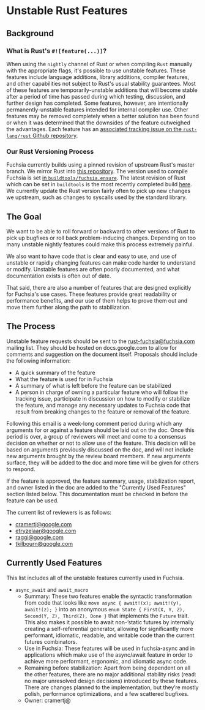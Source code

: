 # Unstable Rust Features

## Background

### What is Rust's `#![feature(...)]`?

When using the `nightly` channel of Rust or when compiling `Rust` manually with the
appropriate flags, it's possible to use unstable features. These features include
language additions, library additions, compiler features, and other capabilities
not subject to Rust's usual stability guarantees. Most of these features are
temporarily-unstable additions that will become stable after a period of time has
passed during which testing, discussion, and further design has completed. Some
features, however, are intentionally permanently-unstable features intended for
internal compiler use. Other features may be removed completely when a better solution
has been found or when it was determined that the downsides of the feature outweighed the
advantages. Each feature has an [associated tracking issue on the
`rust-lang/rust` Github repository][tracking issues].

### Our Rust Versioning Process

Fuchsia currently builds using a pinned revision of upstream Rust's master branch.
We mirror Rust into [this repository][third_party/rust]. The version used to compile
Fuchsia is set [in `buildtools/fuchsia.ensure`][buildtools]. The latest revision of
Rust which can be set in `buildtools` is the most recently completed build [here][rust builder].
We currently update the Rust version fairly often to pick up new changes we upstream,
such as changes to syscalls used by the standard library.

## The Goal

We want to be able to roll forward or backward to other versions of Rust to pick up
bugfixes or roll back problem-inducing changes. Depending on too many unstable nightly
features could make this process extremely painful.

We also want to have code that is clear and easy to use, and use of unstable or rapidly
changing features can make code harder to understand or modify. Unstable features are
often poorly documented, and what documentation exists is often out of date.

That said, there are also a number of features that are designed explicitly for Fuchsia's
use cases. These features provide great readability or performance benefits, and our use
of them helps to prove them out and move them further along the path to stabilization.

## The Process

Unstable feature requests should be sent to the rust-fuchsia@fuchsia.com mailing list.
They should be hosted on docs.google.com to allow for comments and suggestion on the
document itself. Proposals should include the following information:

- A quick summary of the feature
- What the feature is used for in Fuchsia
- A summary of what is left before the feature can be stabilized
- A person in charge of owning a particular feature who will follow the tracking issue,
  participate in discussion on how to modify or stabilize the feature, and manage any
  necessary updates to Fuchsia code that result from breaking changes to the feature
  or removal of the feature.

Following this email is a week-long comment period during which any arguments for or
against a feature should be laid out on the doc. Once this period is over, a group
of reviewers will meet and come to a consensus decision on whether or not to allow
use of the feature. This decision will be based on arguments previously discussed on
the doc, and will not include new arguments brought by the review board members. If
new arguments surface, they will be added to the doc and more time will be given for
others to respond.

If the feature is approved, the feature summary, usage, stabilization report,
and owner listed in the doc are added to the "Currently Used Features" section listed
below. This documentation must be checked in before the feature can be used.

The current list of reviewers is as follows:
- cramertj@google.com
- etryzelaar@google.com
- raggi@google.com
- tkilbourn@google.com

## Currently Used Features

This list includes all of the unstable features currently used in Fuchsia.

* `async_await` and `await_macro`
    * Summary: These two features enable the syntactic transformation from code that looks like
      `move async { await!(x); await!(y), await!(z); }` into an anonymous
      `enum State { First(X, Y, Z), Second(Y, Z), Third(Z), Done }` that implements the `Future`
      trait. This also makes it possible to await non-’static futures by internally creating a
      self-referential generator, allowing for significantly more performant, idiomatic, readable,
      and writable code than the current futures combinators.
    * Use in Fuchsia: These features will be used in fuchsia-async and in applications which make
      use of the async/await feature in order to achieve more performant, ergonomic, and idiomatic
      async code.
    * Remaining before stabilization: Apart from being dependent on all the other features, there
      are no major additional stability risks (read: no major unresolved design decisions)
      introduced by these features. There are changes planned to the implementation, but they’re
      mostly polish, performance optimizations, and a few scattered bugfixes.
    * Owner: cramertj@

[the edition guide]: https://rust-lang-nursery.github.io/edition-guide/editions/index.html
[Rust 2018: an early preview]: https://internals.rust-lang.org/t/rust-2018-an-early-preview/7776
[Rust 2018: the home stretch]: https://internals.rust-lang.org/t/rust-2018-the-home-stretch/7810

[buildtools]: https://fuchsia.googlesource.com/integration/+/refs/heads/master/prebuilts#52
[rust builder]: https://ci.chromium.org/p/fuchsia/g/rust/console
[third_party/rust]: https://fuchsia.googlesource.com/third_party/rust/
[tracking issues]: https://github.com/rust-lang/rust/issues?q=is%3Aopen+is%3Aissue+label%3AC-tracking-issue
